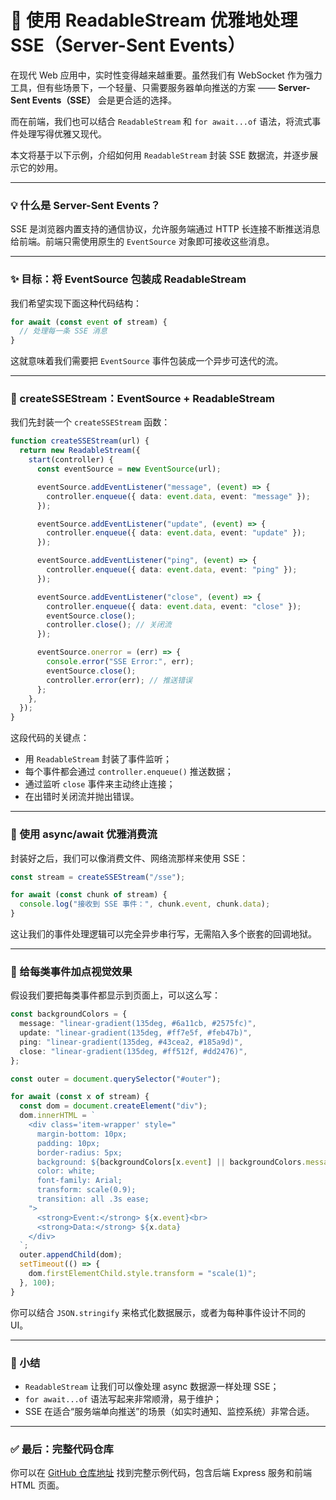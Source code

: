 # 🚀 使用 ReadableStream 优雅地处理 SSE（Server-Sent Events）

在现代 Web 应用中，实时性变得越来越重要。虽然我们有 WebSocket 作为强力工具，但有些场景下，一个轻量、只需要服务器单向推送的方案 —— **Server-Sent Events（SSE）** 会是更合适的选择。

而在前端，我们也可以结合 `ReadableStream` 和 `for await...of` 语法，将流式事件处理写得优雅又现代。

本文将基于以下示例，介绍如何用 `ReadableStream` 封装 SSE 数据流，并逐步展示它的妙用。

---

### 💡 什么是 Server-Sent Events？

SSE 是浏览器内置支持的通信协议，允许服务端通过 HTTP 长连接不断推送消息给前端。前端只需使用原生的 `EventSource` 对象即可接收这些消息。

---

### ✨ 目标：将 EventSource 包装成 ReadableStream

我们希望实现下面这种代码结构：

```ts
for await (const event of stream) {
  // 处理每一条 SSE 消息
}
```

这就意味着我们需要把 `EventSource` 事件包装成一个异步可迭代的流。

---

### 🔧 createSSEStream：EventSource + ReadableStream

我们先封装一个 `createSSEStream` 函数：

```ts
function createSSEStream(url) {
  return new ReadableStream({
    start(controller) {
      const eventSource = new EventSource(url);

      eventSource.addEventListener("message", (event) => {
        controller.enqueue({ data: event.data, event: "message" });
      });

      eventSource.addEventListener("update", (event) => {
        controller.enqueue({ data: event.data, event: "update" });
      });

      eventSource.addEventListener("ping", (event) => {
        controller.enqueue({ data: event.data, event: "ping" });
      });

      eventSource.addEventListener("close", (event) => {
        controller.enqueue({ data: event.data, event: "close" });
        eventSource.close();
        controller.close(); // 关闭流
      });

      eventSource.onerror = (err) => {
        console.error("SSE Error:", err);
        eventSource.close();
        controller.error(err); // 推送错误
      };
    },
  });
}
```

这段代码的关键点：

- 用 `ReadableStream` 封装了事件监听；
- 每个事件都会通过 `controller.enqueue()` 推送数据；
- 通过监听 `close` 事件来主动终止连接；
- 在出错时关闭流并抛出错误。

---

### 🧪 使用 async/await 优雅消费流

封装好之后，我们可以像消费文件、网络流那样来使用 SSE：

```ts
const stream = createSSEStream("/sse");

for await (const chunk of stream) {
  console.log("接收到 SSE 事件：", chunk.event, chunk.data);
}
```

这让我们的事件处理逻辑可以完全异步串行写，无需陷入多个嵌套的回调地狱。

---

### 🎨 给每类事件加点视觉效果

假设我们要把每类事件都显示到页面上，可以这么写：

```ts
const backgroundColors = {
  message: "linear-gradient(135deg, #6a11cb, #2575fc)",
  update: "linear-gradient(135deg, #ff7e5f, #feb47b)",
  ping: "linear-gradient(135deg, #43cea2, #185a9d)",
  close: "linear-gradient(135deg, #ff512f, #dd2476)",
};

const outer = document.querySelector("#outer");

for await (const x of stream) {
  const dom = document.createElement("div");
  dom.innerHTML = `
    <div class='item-wrapper' style="
      margin-bottom: 10px; 
      padding: 10px; 
      border-radius: 5px; 
      background: ${backgroundColors[x.event] || backgroundColors.message}; 
      color: white;
      font-family: Arial;
      transform: scale(0.9);
      transition: all .3s ease;
    ">
      <strong>Event:</strong> ${x.event}<br>
      <strong>Data:</strong> ${x.data}
    </div>
  `;
  outer.appendChild(dom);
  setTimeout(() => {
    dom.firstElementChild.style.transform = "scale(1)";
  }, 100);
}
```

你可以结合 `JSON.stringify` 来格式化数据展示，或者为每种事件设计不同的 UI。

---

### 🧱 小结

- `ReadableStream` 让我们可以像处理 async 数据源一样处理 SSE；
- `for await...of` 语法写起来非常顺滑，易于维护；
- SSE 在适合“服务端单向推送”的场景（如实时通知、监控系统）非常合适。

---

### ✅ 最后：完整代码仓库

你可以在 [GitHub 仓库地址](https://github.com/linzhe141/sse-demo) 找到完整示例代码，包含后端 Express 服务和前端 HTML 页面。
